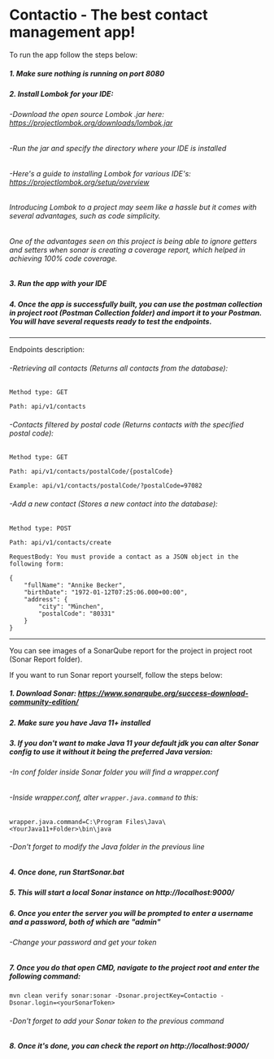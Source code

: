 # Contactio - The best contact management app!

To run the app follow the steps below:

##### 1. Make sure nothing is running on port 8080
##### 2. Install Lombok for your IDE:

###### -Download the open source Lombok .jar here: https://projectlombok.org/downloads/lombok.jar

###### -Run the jar and specify the directory where your IDE is installed 

###### -Here's a guide to installing Lombok for various IDE's: https://projectlombok.org/setup/overview

###### Introducing Lombok to a project may seem like a hassle but it comes with several advantages, such as code simplicity.


###### One of the advantages seen on this project is being able to ignore getters and setters when sonar is creating a coverage report, which helped in achieving 100% code coverage.
##### 3. Run the app with your IDE
##### 4. Once the app is successfully built, you can use the postman collection in project root (Postman Collection folder) and import it to your Postman. You will have several requests ready to test the endpoints.
_______________________________________________________
Endpoints description:
###### -Retrieving all contacts (Returns all contacts from the database):
`Method type: GET`

`Path: api/v1/contacts`

###### -Contacts filtered by postal code (Returns contacts with the specified postal code):
`Method type: GET`

`Path: api/v1/contacts/postalCode/{postalCode}`

`Example: api/v1/contacts/postalCode/?postalCode=97082`

###### -Add a new contact (Stores a new contact into the database):
`Method type: POST`

`Path: api/v1/contacts/create`

`RequestBody: You must provide a contact as a JSON object in the following form:`

```
{
    "fullName": "Annike Becker",
    "birthDate": "1972-01-12T07:25:06.000+00:00",
    "address": {
        "city": "München",
        "postalCode": "80331"
    }
}
```
_______________________________________________________
You can see images of a SonarQube report for the project in project root (Sonar Report folder).

If you want to run Sonar report yourself, follow the steps below:
##### 1. Download Sonar: https://www.sonarqube.org/success-download-community-edition/
##### 2. Make sure you have Java 11+ installed
##### 3. If you don't want to make Java 11 your default jdk you can alter Sonar config to use it without it being the preferred Java version:
###### -In conf folder inside Sonar folder you will find a wrapper.conf
###### -Inside wrapper.conf, alter `wrapper.java.command` to this: 
`wrapper.java.command=C:\Program Files\Java\<YourJava11+Folder>\bin\java`
###### -Don't forget to modify the Java folder in the previous line
##### 4. Once done, run StartSonar.bat
##### 5. This will start a local Sonar instance on http://localhost:9000/
##### 6. Once you enter the server you will be prompted to enter a username and a password, both of which are "admin"
###### -Change your password and get your token
##### 7. Once you do that open CMD, navigate to the project root and enter the following command:
`mvn clean verify sonar:sonar -Dsonar.projectKey=Contactio -Dsonar.login=<yourSonarToken>`
###### -Don't forget to add your Sonar token to the previous command
##### 8. Once it's done, you can check the report on http://localhost:9000/